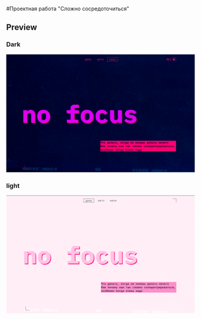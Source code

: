#Проектная работа "Сложно сосредоточиться"


## Preview
### Dark
![Preview](https://github.com/Shxdw007/slozhno-sosredotochitsya/blob/main/Preview/no%20focus%20dark.png)

### light
![Preview](https://github.com/Shxdw007/slozhno-sosredotochitsya/blob/main/Preview/no%20focus%20light.png)
